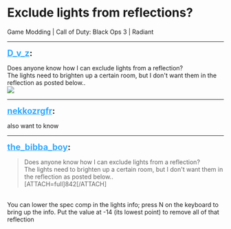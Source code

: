 # Exclude lights from reflections?
Game Modding | Call of Duty: Black Ops 3 | Radiant

---
<strong style="font-size: 1.4em;"><span style="text-decoration: underline;text-decoration-color: #34a7f9;"><span style="color:#34a7f9;">D_v_z</span></span>:</strong>

<p>Does anyone know how I can exclude lights from a reflection?<br />The lights need to brighten up a certain room, but I don&#39;t want them in the reflection as posted below..<br /><img style="max-width: 500px;" src="{{ '/wiki/threads/assets/a.842.png' | relative_url }}"></p>

---
<strong style="font-size: 1.4em;"><span style="text-decoration: underline;text-decoration-color: #34a7f9;"><span style="color:#34a7f9;">nekkozrgfr</span></span>:</strong>

<p>also want to know</p>

---
<strong style="font-size: 1.4em;"><span style="text-decoration: underline;text-decoration-color: #34a7f9;"><span style="color:#34a7f9;">the_bibba_boy</span></span>:</strong>

<p><blockquote>Does anyone know how I can exclude lights from a reflection?<br />The lights need to brighten up a certain room, but I don&#39;t want them in the reflection as posted below..<br />[ATTACH=full]842[/ATTACH]<br /></blockquote><br />You can lower the spec comp in the lights info; press N on the keyboard to bring up the info. Put the value at -14 (its lowest point) to remove all of that reflection</p>
